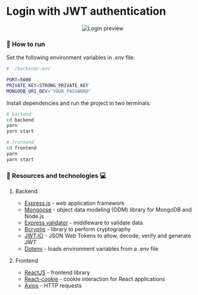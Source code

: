 # Login with JWT authentication

<p align="center">
<img src="https://res.cloudinary.com/lorransutter/image/upload/v1592775492/Code_snippets/Login.gif" alt="Login preview"/>
</p>

### :runner: How to run

Set the following environment variables in _.env_ file:

```sh
# ./backend/.env

PORT=5000
PRIVATE_KEY=STRONG_PRIVATE_KEY
MONGODB_URI_DEV="YOUR_PASSWORD"
```

Install dependencies and run the project in two terminals:

```sh
# backend
cd backend
yarn
yarn start

# frontend
cd frontend
yarn
yarn start
```

### :book: Resources and technologies :computer:

1. Backend

   - [Express.js](http://expressjs.com/) - web application framework
   - [Mongoose](https://mongoosejs.com/) - object data modeling (ODM) library for MongoDB and Node.js
   - [Express validator](https://express-validator.github.io/docs/) - middleware to validate data
   - [Bcryptjs](https://www.npmjs.com/package/bcryptjs) - library to perform cryptography
   - [JWT.IO](https://jwt.io/) - JSON Web Tokens to allow, decode, verify and generate JWT
   - [Dotenv](https://www.npmjs.com/package/dotenv) - loads environment variables from a .env file

2. Frontend
   - [ReactJS](https://reactjs.org/) - frontend library
   - [React-cookie](https://www.npmjs.com/package/react-cookie) - cookie interaction for React applications
   - [Axios](https://www.npmjs.com/package/axios) - HTTP requests
